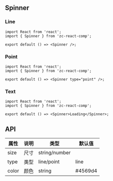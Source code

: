 ## Spinner

### Line

```tsx
import React from 'react';
import { Spinner } from 'zc-react-comp';

export default () => <Spinner />;
```

### Point

```tsx
import React from 'react';
import { Spinner } from 'zc-react-comp';

export default () => <Spinner type="point" />;
```

### Text

```tsx
import React from 'react';
import { Spinner } from 'zc-react-comp';

export default () => <Spinner>Loading</Spinner>;
```

## API

| 属性 | 说明 | 类型 | 默认值 |
| ---- | ---- | ---- | ---- |
| size | 尺寸 | string/number | |
| type | 类型 | line/point | line |
| color | 颜色 | string | #4569d4 |
